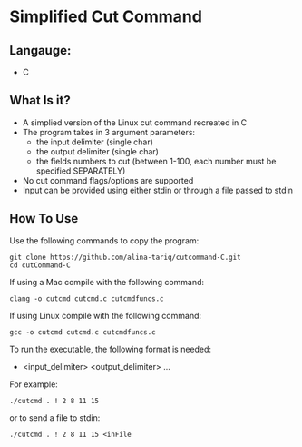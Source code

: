 # Simplified Cut Command

## Langauge:
* C

## What Is it?
- A simplied version of the Linux cut command recreated in C
- The program takes in 3 argument parameters:
	* the input delimiter (single char)
	* the output delimiter (single char)
	* the fields numbers to cut (between 1-100, each number must be specified SEPARATELY)
- No cut command flags/options are supported
- Input can be provided using either stdin or through a file passed to stdin

## How To Use
Use the following commands to copy the program:
```
git clone https://github.com/alina-tariq/cutcommand-C.git
cd cutCommand-C
```

If using a Mac compile with the following command:
```
clang -o cutcmd cutcmd.c cutcmdfuncs.c
```

If using Linux compile with the following command:
```
gcc -o cutcmd cutcmd.c cutcmdfuncs.c
```

To run the executable, the following format is needed:
* <executable> <input_delimiter> <output_delimiter> <field1> <field2> <field3> ... <field n>

For example:
```
./cutcmd . ! 2 8 11 15
```
or to send a file to stdin:
```
./cutcmd . ! 2 8 11 15 <inFile
```
